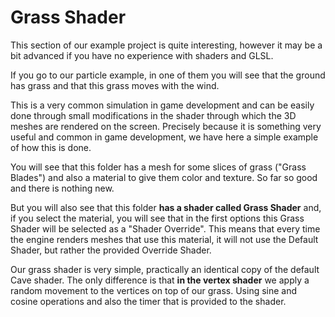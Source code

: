 # Grass Shader
This section of our example project is quite interesting, however it may be a bit advanced if you have no experience with shaders and GLSL.

If you go to our particle example, in one of them you will see that the ground has grass and that this grass moves with the wind.

This is a very common simulation in game development and can be easily done through small modifications in the shader through which the 3D meshes are rendered on the screen. Precisely because it is something very useful and common in game development, we have here a simple example of how this is done.

You will see that this folder has a mesh for some slices of grass ("Grass Blades") and also a material to give them color and texture. So far so good and there is nothing new.

But you will also see that this folder **has a shader called Grass Shader** and, if you select the material, you will see that in the first options this Grass Shader will be selected as a "Shader Override". This means that every time the engine renders meshes that use this material, it will not use the Default Shader, but rather the provided Override Shader.

Our grass shader is very simple, practically an identical copy of the default Cave shader. The only difference is that **in the vertex shader** we apply a random movement to the vertices on top of our grass. Using sine and cosine operations and also the timer that is provided to the shader.